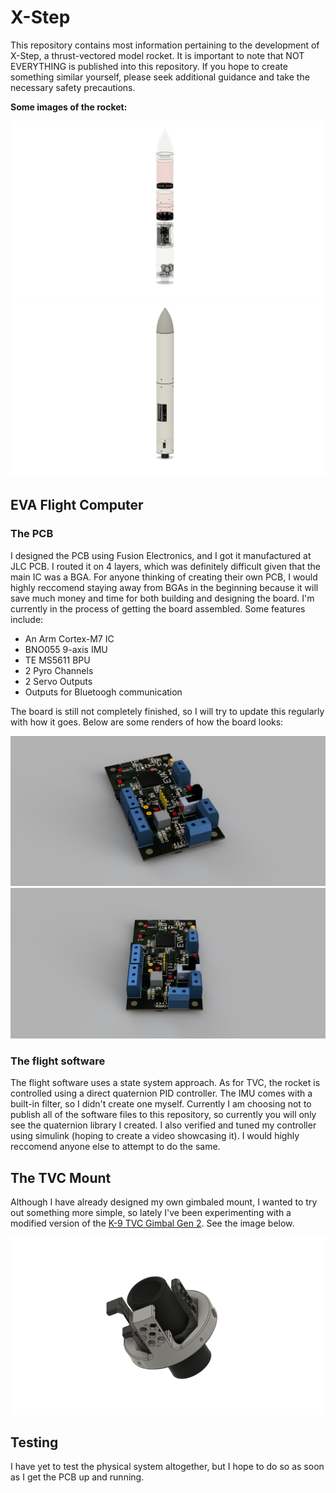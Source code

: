 # X-Step

This repository contains most information pertaining to the development of X-Step, a thrust-vectored model rocket. It is important to note that NOT EVERYTHING is published into this repository. If you hope to create something similar yourself, please seek additional guidance and take the necessary safety precautions.

**Some images of the rocket:**

![Rocket Image 1](/Images/Rocket/RocketIm2.png)
![Rocket Image 2](/Images/Rocket/RocketIm3.png)

## EVA Flight Computer

### The PCB

I designed the PCB using Fusion Electronics, and I got it manufactured at JLC PCB. I routed it on 4 layers, which was definitely difficult given that the main IC was a BGA. For anyone thinking of creating their own PCB, I would highly reccomend staying away from BGAs in  the beginning because it will save much money and time for both building and designing the board. I'm currently in the process of getting the board assembled. Some features include:

- An Arm Cortex-M7 IC
- BNO055 9-axis IMU
- TE MS5611 BPU
- 2 Pyro Channels
- 2 Servo Outputs
- Outputs for Bluetoogh communication

The board is still not completely finished, so I will try to update this regularly with how it goes. Below are some renders of how the board looks:

![PCB Image 1](/Images/Avionics/AvPCBR1.png)
![PCB Image 2](/Images/Avionics/AvPCBR2.png)

### The flight software

The flight software uses a state system approach. As for TVC, the rocket is controlled using a direct quaternion PID controller. The IMU comes with a built-in filter, so I didn't create one myself. Currently I am choosing not to publish all of the software files to this repository, so currently you will only see the quaternion library I created. I also verified and tuned my controller using simulink (hoping to create a video showcasing it). I would highly reccomend anyone else to attempt to do the same.

## The TVC Mount

Although I have already designed my own gimbaled mount, I wanted to try out something more simple, so lately I've been experimenting with a modified version of the [K-9 TVC Gimbal Gen 2](https://www.thingiverse.com/thing:4593287). See the image below.

![Gimbal Image 1](/Images/Gimbal/Gimbal1.png)

## Testing

I have yet to test the physical system altogether, but I hope to do so as soon as I get the PCB up and running.
